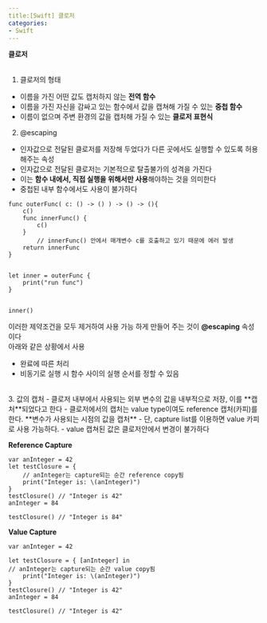 ```yaml
---
title:[Swift] 클로저
categories:
- Swift
---
```


**클로저**<br>
<br>

1. 클로저의 형태
- 이름을 가진 어떤 값도 캡처하지 않는 **전역 함수**
- 이름을 가진 자신을 감싸고 있는 함수에서 값을 캡쳐해 가질 수 있는 **중첩 함수**
- 이름이 없으며 주변 환경의 값을 캡처해 가질 수 있는 **클로저 표현식**

2. @escaping
- 인자값으로 전달된 클로저를 저장해 두었다가 다른 곳에서도 실행할 수 있도록 허용해주는 속성
- 인자값으로 전달된 클로저는 기본적으로 탈출불가의 성격을 가진다
- 이는 **함수 내에서, 직접 실행을 위해서만 사용**해야하는 것을 의미한다
- 중첩된 내부 함수에서도 사용이 불가하다

```
func outerFunc( c: () -> () ) -> () -> (){
    c()
    func innerFunc() {
        c()
    }
		// innerFunc() 안에서 매개변수 c를 호출하고 있기 때문에 에러 발생
    return innerFunc 
}


let inner = outerFunc {
    print("run func")
}


inner()
```

이러한 제약조건을 모두 제거하여 사용 가능 하게 만들어 주는 것이 **@escaping** 속성이다<br>
아래와 같은 상황에서 사용 <br>
- 완료에 따른 처리
- 비동기로 실행 시 함수 사이의 실행 순서를 정할 수 있음
<br>
3. 값의 캡처
- 클로저 내부에서 사용되는 외부 변수의 값을 내부적으로 저장, 이를 **캡처**되었다고 한다
- 클로저에서의 캡처는 value type이여도 reference 캡처(카피)를 한다. **변수가 사용되는 시점의 값을 캡처**
- 단, capture list를 이용하면 value 카피로 사용 가능하다. 
- value 캡쳐된 값은 클로저안에서 변경이 불가하다

**Reference Capture**

```
var anInteger = 42
let testClosure = {
    // anInteger는 capture되는 순간 reference copy됨
    print("Integer is: \(anInteger)")
}
testClosure() // "Integer is 42"
anInteger = 84

testClosure() // "Integer is 84"
```

**Value Capture**


```
var anInteger = 42

let testClosure = { [anInteger] in    
// anInteger는 capture되는 순간 value copy됨
    print("Integer is: \(anInteger)")
}
testClosure() // "Integer is 42"
anInteger = 84

testClosure() // "Integer is 42"

```

